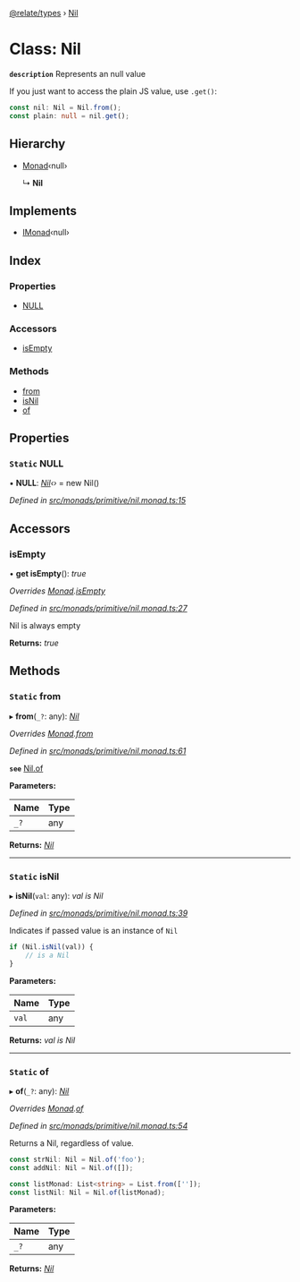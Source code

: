 [@relate/types](../README.md) › [Nil](nil.md)

# Class: Nil

**`description`** 
Represents an null value

If you just want to access the plain JS value, use `.get()`:
```ts
const nil: Nil = Nil.from();
const plain: null = nil.get();
```

## Hierarchy

* [Monad](monad.md)‹null›

  ↳ **Nil**

## Implements

* [IMonad](../interfaces/imonad.md)‹null›

## Index

### Properties

* [NULL](nil.md#static-null)

### Accessors

* [isEmpty](nil.md#isempty)

### Methods

* [from](nil.md#static-from)
* [isNil](nil.md#static-isnil)
* [of](nil.md#static-of)

## Properties

### `Static` NULL

▪ **NULL**: *[Nil](nil.md)‹›* = new Nil()

*Defined in [src/monads/primitive/nil.monad.ts:15](https://github.com/neo4j-devtools/relate/blob/master/packages/types/src/monads/primitive/nil.monad.ts#L15)*

## Accessors

###  isEmpty

• **get isEmpty**(): *true*

*Overrides [Monad](monad.md).[isEmpty](monad.md#isempty)*

*Defined in [src/monads/primitive/nil.monad.ts:27](https://github.com/neo4j-devtools/relate/blob/master/packages/types/src/monads/primitive/nil.monad.ts#L27)*

Nil is always empty

**Returns:** *true*

## Methods

### `Static` from

▸ **from**(`_?`: any): *[Nil](nil.md)*

*Overrides [Monad](monad.md).[from](monad.md#static-from)*

*Defined in [src/monads/primitive/nil.monad.ts:61](https://github.com/neo4j-devtools/relate/blob/master/packages/types/src/monads/primitive/nil.monad.ts#L61)*

**`see`** [Nil.of](nil.md#static-of)

**Parameters:**

Name | Type |
------ | ------ |
`_?` | any |

**Returns:** *[Nil](nil.md)*

___

### `Static` isNil

▸ **isNil**(`val`: any): *val is Nil*

*Defined in [src/monads/primitive/nil.monad.ts:39](https://github.com/neo4j-devtools/relate/blob/master/packages/types/src/monads/primitive/nil.monad.ts#L39)*

Indicates if passed value is an instance of `Nil`
```ts
if (Nil.isNil(val)) {
    // is a Nil
}
```

**Parameters:**

Name | Type |
------ | ------ |
`val` | any |

**Returns:** *val is Nil*

___

### `Static` of

▸ **of**(`_?`: any): *[Nil](nil.md)*

*Overrides [Monad](monad.md).[of](monad.md#static-of)*

*Defined in [src/monads/primitive/nil.monad.ts:54](https://github.com/neo4j-devtools/relate/blob/master/packages/types/src/monads/primitive/nil.monad.ts#L54)*

Returns a Nil, regardless of value.

```ts
const strNil: Nil = Nil.of('foo');
const addNil: Nil = Nil.of([]);

const listMonad: List<string> = List.from(['']);
const listNil: Nil = Nil.of(listMonad);
```

**Parameters:**

Name | Type |
------ | ------ |
`_?` | any |

**Returns:** *[Nil](nil.md)*
